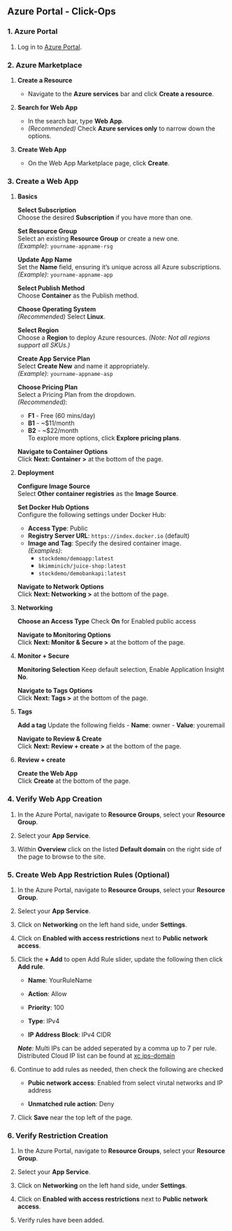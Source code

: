 ## Azure Portal - Click-Ops

### 1. Azure Portal
1. Log in to [Azure Portal](https://portal.azure.com/).

### 2. Azure Marketplace

1. **Create a Resource**  
   - Navigate to the **Azure services** bar and click **Create a resource**.

2. **Search for Web App**  
   - In the search bar, type **Web App**.  
   - *(Recommended)* Check **Azure services only** to narrow down the options.

3. **Create Web App**  
   - On the Web App Marketplace page, click **Create**.

### 3. Create a Web App

1. **Basics**

    **Select Subscription**  
    Choose the desired **Subscription** if you have more than one.

    **Set Resource Group**  
    Select an existing **Resource Group** or create a new one.  
    *(Example)*: `yourname-appname-rsg`

    **Update App Name**  
    Set the **Name** field, ensuring it’s unique across all Azure subscriptions.  
    *(Example)*: `yourname-appname-app`

    **Select Publish Method**  
    Choose **Container** as the Publish method.

    **Choose Operating System**  
    *(Recommended)* Select **Linux**.

    **Select Region**  
    Choose a **Region** to deploy Azure resources. *(Note: Not all regions support all SKUs.)*

    **Create App Service Plan**  
    Select **Create New** and name it appropriately.  
    *(Example)*: `yourname-appname-asp`

    **Choose Pricing Plan**  
    Select a Pricing Plan from the dropdown.  
    *(Recommended)*:  
    - **F1** - Free (60 mins/day)  
    - **B1** - ~$11/month  
    - **B2** - ~$22/month  
    To explore more options, click **Explore pricing plans**.
    
    **Navigate to Container Options**  
    Click **Next: Container >** at the bottom of the page.

2. **Deployment**  

    **Configure Image Source**  
    Select **Other container registries** as the **Image Source**.

    **Set Docker Hub Options**  
    Configure the following settings under Docker Hub:  
    - **Access Type**: Public  
    - **Registry Server URL**: `https://index.docker.io` (default)  
    - **Image and Tag**: Specify the desired container image.  
    *(Examples)*:  
        - `stockdemo/demoapp:latest`  
        - `bkimminich/juice-shop:latest`
        - `stockdemo/demobankapi:latest`

    **Navigate to Network Options**  
    Click **Next: Networking >** at the bottom of the page.

3. **Networking**

    **Choose an Access Type**
    Check **On** for Enabled public access

    **Navigate to Monitoring Options**  
    Click **Next: Monitor & Secure >** at the bottom of the page.

4. **Monitor + Secure**

    **Monitoring Selection**
    Keep default selection, Enable Application Insight **No**.

    **Navigate to Tags Options**  
    Click **Next: Tags >** at the bottom of the page.

5. **Tags**

    **Add a tag**
    Update the following fields
        - **Name**: owner
        - **Value**: youremail

    **Navigate to Review & Create**  
    Click **Next: Review + create >** at the bottom of the page.

22. **Review + create**

    **Create the Web App**  
    Click **Create** at the bottom of the page.

### 4. Verify Web App Creation

1. In the Azure Portal, navigate to **Resource Groups**, select your **Resource Group**.

2. Select your **App Service**.

3. Within **Overview** click on the listed **Default domain** on the right side of the page to browse to the site.

### 5. Create Web App Restriction Rules (Optional)

1. In the Azure Portal, navigate to **Resource Groups**, select your **Resource Group**.

2. Select your **App Service**.

3. Click on **Networking** on the left hand side, under **Settings**.

4. Click on **Enabled with access restrictions** next to **Public network access**.

5. Click the **+ Add** to open Add Rule slider, update the following then click **Add rule**.

    - **Name**: YourRuleName

    - **Action**: Allow

    - **Priority**: 100

    - **Type**: IPv4

    - **IP Address Block**: IPv4 CIDR
    
    **_Note_**: Multi IPs can be added seperated by a comma up to 7 per rule. Distributed Cloud IP list can be found at [xc ips-domain](
    https://docs.cloud.f5.com/docs-v2/downloads/platform/reference/network-cloud-ref/ips-domains.txt)

6. Continue to add rules as needed, then check the following are checked

    - **Pubic network access**: Enabled from select virutal networks and IP address

    - **Unmatched rule action**: Deny

7. Click **Save** near the top left of the page.

### 6. Verify Restriction Creation

1. In the Azure Portal, navigate to **Resource Groups**, select your **Resource Group**.

2. Select your **App Service**.

3. Click on **Networking** on the left hand side, under **Settings**.

4. Click on **Enabled with access restrictions** next to **Public network access**.

5. Verify rules have been added.